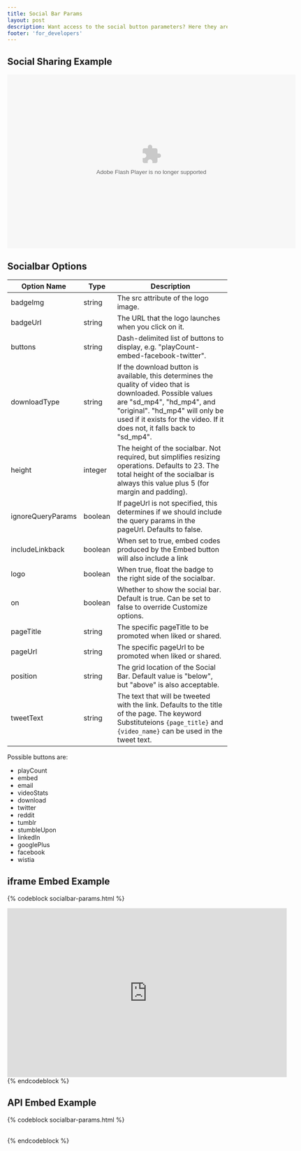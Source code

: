 ```yaml
---
title: Social Bar Params
layout: post
description: Want access to the social button parameters? Here they are in all of their glory. 
footer: 'for_developers'
---
```


## Social Sharing Example

<div id="wistia_4d8229898d" class="wistia_embed" style="width:660px;height:398px;" data-video-width="660" data-video-height="371"><object id="wistia_4d8229898d_seo" classid="clsid:D27CDB6E-AE6D-11cf-96B8-444553540000" style="display:block;height:398px;position:relative;width:660px;"><param name="movie" value="http://embed.wistia.com/flash/embed_player_v2.0.swf?2012-06-01"></param><param name="allowfullscreen" value="true"></param><param name="allowscriptaccess" value="always"></param><param name="bgcolor" value="#000000"></param><param name="wmode" value="opaque"></param><param name="flashvars" value="controlsVisibleOnLoad=true&customColor=4991C4&hdUrl%5Bheight%5D=720&hdUrl%5Btype%5D=hdflv&hdUrl%5Burl%5D=http%3A%2F%2Fembed.wistia.com%2Fdeliveries%2F9367261919e88f155a325dcd9394977344bea46e.bin&hdUrl%5Bwidth%5D=1280&mediaDuration=77.0&stillUrl=http%3A%2F%2Fembed.wistia.com%2Fdeliveries%2Fd88b25fd28dda2795fa3c754f6d08221cfb8b206.jpg%3Fimage_crop_resized%3D660x371&unbufferedSeek=true&videoUrl=http%3A%2F%2Fembed.wistia.com%2Fdeliveries%2Fb0f68b305867f2d052d93795e5f95eefbd5cd9c9.bin"></param><embed src="http://embed.wistia.com/flash/embed_player_v2.0.swf?2012-06-01" allowfullscreen="true" allowscriptaccess="always" bgcolor=#000000 flashvars="controlsVisibleOnLoad=true&customColor=4991C4&hdUrl%5Bheight%5D=720&hdUrl%5Btype%5D=hdflv&hdUrl%5Burl%5D=http%3A%2F%2Fembed.wistia.com%2Fdeliveries%2F9367261919e88f155a325dcd9394977344bea46e.bin&hdUrl%5Bwidth%5D=1280&mediaDuration=77.0&stillUrl=http%3A%2F%2Fembed.wistia.com%2Fdeliveries%2Fd88b25fd28dda2795fa3c754f6d08221cfb8b206.jpg%3Fimage_crop_resized%3D660x371&unbufferedSeek=true&videoUrl=http%3A%2F%2Fembed.wistia.com%2Fdeliveries%2Fb0f68b305867f2d052d93795e5f95eefbd5cd9c9.bin" name="wistia_4d8229898d_html" style="display:block;height:100%;position:relative;width:100%;" type="application/x-shockwave-flash" wmode="opaque"></embed></object></div>
<script charset="ISO-8859-1" src="http://fast.wistia.net/static/concat/E-v1%2Csocialbar-v1.js"></script>
<script>
wistiaEmbed = Wistia.embed("4d8229898d", {
  plugin: {
    "socialbar-v1": {
      buttons: "embed-email-videoStats-twitter-tumblr-facebook",
      logo: true,
      tweetText: "",
      badgeUrl: "http://wistia.com",
      badgeImage: "http://static.wistia.com/images/badges/wistia_100x96_black.png"
    }
  }
});
</script>
<script charset="ISO-8859-1" src="//fast.wistia.net/embed/medias/4d8229898d/metadata.js"></script>

## Socialbar Options

 Option Name        | Type      | Description
 -----------        | ----      | ----------------------------------------------------------------------------------------------
 badgeImg           | string    | The src attribute of the logo image.
 badgeUrl           | string    | The URL that the logo launches when you click on it.
 buttons            | string    | Dash-delimited list of buttons to display, e.g. "playCount-embed-facebook-twitter".
 downloadType       | string    | If the download button is available, this determines the quality of video that is downloaded. Possible values are "sd_mp4", "hd_mp4", and "original". "hd_mp4" will only be used if it exists for the video. If it does not, it falls back to "sd_mp4".
 height             | integer   | The height of the socialbar. Not required, but simplifies resizing operations. Defaults to 23. The total height of the socialbar is always this value plus 5 (for margin and padding).
 ignoreQueryParams  | boolean   | If pageUrl is not specified, this determines if we should include the query params in the pageUrl. Defaults to false.
 includeLinkback    | boolean   | When set to true, embed codes produced by the Embed button will also include a link 
 logo               | boolean   | When true, float the badge to the right side of the socialbar.
 on                 | boolean   | Whether to show the social bar. Default is true. Can be set to false to override Customize options.
 pageTitle          | string    | The specific pageTitle to be promoted when liked or shared.
 pageUrl            | string    | The specific pageUrl to be promoted when liked or shared.
 position           | string    | The grid location of the Social Bar. Default value is "below", but "above" is also acceptable.
 tweetText          | string    | The text that will be tweeted with the link. Defaults to the title of the page. The keyword Substituteions `{page_title}` and `{video_name}` can be used in the tweet text.

Possible buttons are:

* playCount
* embed
* email
* videoStats
* download
* twitter
* reddit
* tumblr
* stumbleUpon
* linkedIn
* googlePlus
* facebook
* wistia

## iframe Embed Example

{% codeblock socialbar-params.html %}
<iframe src="http://fast.wistia.net/embed/iframe/abcde12345
?videoWidth=640&videoHeight=360&plugin%5Bsocialbar%5D%5Bversion%5D=v1
&plugin%5Bsocialbar%5D%5Bbuttons%5D=embed-twitter-facebook&plugin%5Bsocialbar%5D%5BpageUrl%5D=
http%3A%2F%2Fwistia.com&pageTitle=The%20best%20in%20online%20video%20hosting." 
allowtransparency="true" frameborder="0" scrolling="no" 
class="wistia_embed" name="wistia_embed" width="640" height="387">
</iframe>
{% endcodeblock %}

## API Embed Example

{% codeblock socialbar-params.html %}
<div id="wistia_4d8229898d" class="wistia_embed" style="width:640px;height;387px;">&nbsp;</div>
<script src="//fast.wistia.com/assets/external/E-v1.js"></script>
<script>
wistiaEmbed = Wistia.embed("4d8229898d", {
  plugin: {
    "socialbar-v1": {
      buttons: "embed-twitter-facebook",
      pageUrl: "http://wistia.com",
      pageTitle: "The best in online video hosting."
    }
  }
});
</script>
{% endcodeblock %}
